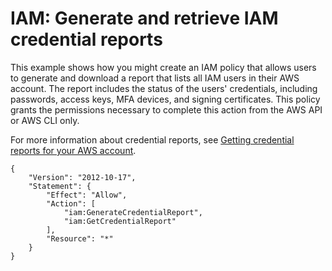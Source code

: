 # IAM: Generate and retrieve IAM credential reports<a name="reference_policies_examples_iam-credential-report"></a>

This example shows how you might create an IAM policy that allows users to generate and download a report that lists all IAM users in their AWS account\. The report includes the status of the users' credentials, including passwords, access keys, MFA devices, and signing certificates\. This policy grants the permissions necessary to complete this action from the AWS API or AWS CLI only\. 

For more information about credential reports, see [Getting credential reports for your AWS account](id_credentials_getting-report.md)\.

```
{
    "Version": "2012-10-17",
    "Statement": {
        "Effect": "Allow",
        "Action": [
            "iam:GenerateCredentialReport",
            "iam:GetCredentialReport"
        ],
        "Resource": "*"
    }
}
```